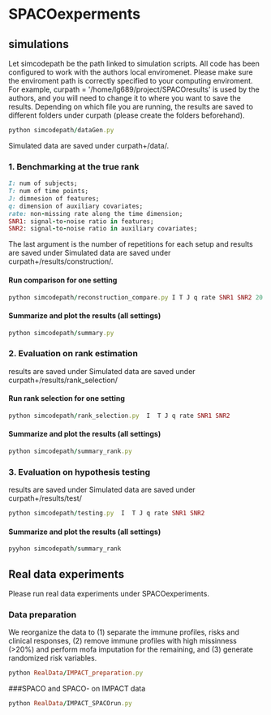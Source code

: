 # SPACOexperments

##  simulations
Let simcodepath be the path linked to simulation scripts. All code has been configured to work with the authors local enviromenet. Please make sure the enviroment path is correctly specified to your computing enviroment. For example, curpath = '/home/lg689/project/SPACOresults' is used by the authors, and you will need to change it to where you want to save the results. Depending on which file you are running, the results are saved to different folders under curpath (please create the folders beforehand).
```ruby
python simcodepath/dataGen.py
```
Simulated data are saved under curpath+/data/.
### 1. Benchmarking at the true rank
```ruby
I: num of subjects;
T: num of time points;
J: dimnesion of features;
q: dimension of auxiliary covariates;
rate: non-missing rate along the time dimension;
SNR1: signal-to-noise ratio in features;
SNR2: signal-to-noise ratio in auxiliary covariates;
 ```
The last argument is the number of repetitions for each setup and results are saved under Simulated data are saved under curpath+/results/construction/.
#### Run comparison for one setting
```ruby
python simcodepath/reconstruction_compare.py I T J q rate SNR1 SNR2 20
```
#### Summarize and plot the results (all settings)
```ruby
python simcodepath/summary.py
```
### 2. Evaluation on rank estimation
results are saved under Simulated data are saved under curpath+/results/rank_selection/
#### Run rank selection for one setting
```ruby
python simcodepath/rank_selection.py  I  T J q rate SNR1 SNR2
```
#### Summarize and plot the results (all settings)
```ruby
python simcodepath/summary_rank.py
```
### 3. Evaluation on hypothesis testing
results are saved under Simulated data are saved under curpath+/results/test/
```ruby
python simcodepath/testing.py  I  T J q rate SNR1 SNR2
```
#### Summarize and plot the results (all settings)
```ruby
pyyhon simcodepath/summary_rank
```
## Real data experiments
Please run real data experiments under SPACOexperiments.
### Data preparation
We reorganize the data to (1) separate the immune profiles, risks and clinical responses, (2) remove immune profiles with high missinness (>20%) and perform mofa imputation for the remaining, and (3) generate randomized risk variables.
```ruby
python RealData/IMPACT_preparation.py
```
###SPACO and SPACO- on IMPACT data
```ruby
python RealData/IMPACT_SPACOrun.py
```






